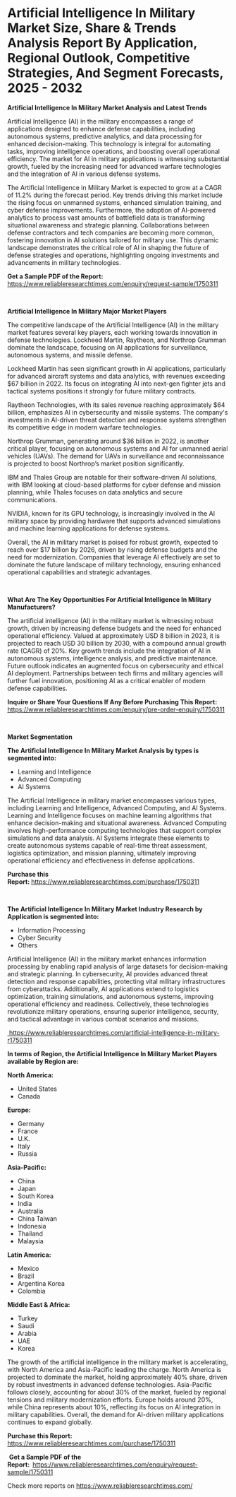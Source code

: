 <p><h1>Artificial Intelligence In Military Market Size, Share & Trends Analysis Report By Application, Regional Outlook, Competitive Strategies, And Segment Forecasts, 2025 - 2032</h1></p><p><strong>Artificial Intelligence In Military Market Analysis and Latest Trends</strong></p>
<p><p>Artificial Intelligence (AI) in the military encompasses a range of applications designed to enhance defense capabilities, including autonomous systems, predictive analytics, and data processing for enhanced decision-making. This technology is integral for automating tasks, improving intelligence operations, and boosting overall operational efficiency. The market for AI in military applications is witnessing substantial growth, fueled by the increasing need for advanced warfare technologies and the integration of AI in various defense systems.</p><p>The Artificial Intelligence in Military Market is expected to grow at a CAGR of 11.2% during the forecast period. Key trends driving this market include the rising focus on unmanned systems, enhanced simulation training, and cyber defense improvements. Furthermore, the adoption of AI-powered analytics to process vast amounts of battlefield data is transforming situational awareness and strategic planning. Collaborations between defense contractors and tech companies are becoming more common, fostering innovation in AI solutions tailored for military use. This dynamic landscape demonstrates the critical role of AI in shaping the future of defense strategies and operations, highlighting ongoing investments and advancements in military technologies.</p></p>
<p><strong>Get a Sample PDF of the Report:&nbsp;</strong> <a href="https://www.reliableresearchtimes.com/enquiry/request-sample/1750311?utm_campaign=2275&utm_medium=2&utm_source=Github&utm_content=ia&utm_term=09032025&utm_id=artificial-intelligence-in-military">https://www.reliableresearchtimes.com/enquiry/request-sample/1750311</a></p>
<p>&nbsp;</p>
<p><strong>Artificial Intelligence In Military Major Market Players</strong></p>
<p><p>The competitive landscape of the Artificial Intelligence (AI) in the military market features several key players, each working towards innovation in defense technologies. Lockheed Martin, Raytheon, and Northrop Grumman dominate the landscape, focusing on AI applications for surveillance, autonomous systems, and missile defense.</p><p>Lockheed Martin has seen significant growth in AI applications, particularly for advanced aircraft systems and data analytics, with revenues exceeding $67 billion in 2022. Its focus on integrating AI into next-gen fighter jets and tactical systems positions it strongly for future military contracts.</p><p>Raytheon Technologies, with its sales revenue reaching approximately $64 billion, emphasizes AI in cybersecurity and missile systems. The company's investments in AI-driven threat detection and response systems strengthen its competitive edge in modern warfare technologies.</p><p>Northrop Grumman, generating around $36 billion in 2022, is another critical player, focusing on autonomous systems and AI for unmanned aerial vehicles (UAVs). The demand for UAVs in surveillance and reconnaissance is projected to boost Northrop’s market position significantly.</p><p>IBM and Thales Group are notable for their software-driven AI solutions, with IBM looking at cloud-based platforms for cyber defense and mission planning, while Thales focuses on data analytics and secure communications.</p><p>NVIDIA, known for its GPU technology, is increasingly involved in the AI military space by providing hardware that supports advanced simulations and machine learning applications for defense systems.</p><p>Overall, the AI in military market is poised for robust growth, expected to reach over $17 billion by 2026, driven by rising defense budgets and the need for modernization. Companies that leverage AI effectively are set to dominate the future landscape of military technology, ensuring enhanced operational capabilities and strategic advantages.</p></p>
<p>&nbsp;</p>
<p><strong>What Are The Key Opportunities For Artificial Intelligence In Military Manufacturers?</strong></p>
<p><p>The artificial intelligence (AI) in the military market is witnessing robust growth, driven by increasing defense budgets and the need for enhanced operational efficiency. Valued at approximately USD 8 billion in 2023, it is projected to reach USD 30 billion by 2030, with a compound annual growth rate (CAGR) of 20%. Key growth trends include the integration of AI in autonomous systems, intelligence analysis, and predictive maintenance. Future outlook indicates an augmented focus on cybersecurity and ethical AI deployment. Partnerships between tech firms and military agencies will further fuel innovation, positioning AI as a critical enabler of modern defense capabilities.</p></p>
<p><strong>Inquire or Share Your Questions If Any Before Purchasing This Report:</strong> <a href="https://www.reliableresearchtimes.com/enquiry/pre-order-enquiry/1750311?utm_campaign=2275&utm_medium=2&utm_source=Github&utm_content=ia&utm_term=09032025&utm_id=artificial-intelligence-in-military">https://www.reliableresearchtimes.com/enquiry/pre-order-enquiry/1750311</a></p>
<p>&nbsp;</p>
<p><strong>Market Segmentation</strong></p>
<p><strong>The Artificial Intelligence In Military Market Analysis by types is segmented into:</strong></p>
<p><ul><li>Learning and Intelligence</li><li>Advanced Computing</li><li>AI Systems</li></ul></p>
<p><p>The Artificial Intelligence in military market encompasses various types, including Learning and Intelligence, Advanced Computing, and AI Systems. Learning and Intelligence focuses on machine learning algorithms that enhance decision-making and situational awareness. Advanced Computing involves high-performance computing technologies that support complex simulations and data analysis. AI Systems integrate these elements to create autonomous systems capable of real-time threat assessment, logistics optimization, and mission planning, ultimately improving operational efficiency and effectiveness in defense applications.</p></p>
<p><strong>Purchase this Report:&nbsp;</strong><a href="https://www.reliableresearchtimes.com/purchase/1750311?utm_campaign=2275&utm_medium=2&utm_source=Github&utm_content=ia&utm_term=09032025&utm_id=artificial-intelligence-in-military">https://www.reliableresearchtimes.com/purchase/1750311</a></p>
<p>&nbsp;</p>
<p><strong>The Artificial Intelligence In Military Market Industry Research by Application is segmented into:</strong></p>
<p><ul><li>Information Processing</li><li>Cyber Security</li><li>Others</li></ul></p>
<p><p>Artificial Intelligence (AI) in the military market enhances information processing by enabling rapid analysis of large datasets for decision-making and strategic planning. In cybersecurity, AI provides advanced threat detection and response capabilities, protecting vital military infrastructures from cyberattacks. Additionally, AI applications extend to logistics optimization, training simulations, and autonomous systems, improving operational efficiency and readiness. Collectively, these technologies revolutionize military operations, ensuring superior intelligence, security, and tactical advantage in various combat scenarios and missions.</p></p>
<p><a href="https://www.reliableresearchtimes.com/artificial-intelligence-in-military-r1750311?utm_campaign=2275&utm_medium=2&utm_source=Github&utm_content=ia&utm_term=09032025&utm_id=artificial-intelligence-in-military">&nbsp;https://www.reliableresearchtimes.com/artificial-intelligence-in-military-r1750311</a></p>
<p><strong>In terms of Region, the Artificial Intelligence In Military Market Players available by Region are:</strong></p>
<p>
    <p> <strong> North America: </strong>
        <ul>
            <li>United States</li>
            <li>Canada</li>
        </ul>
        </p> 
    <p> <strong> Europe: </strong>
        <ul>
            <li>Germany</li>
            <li>France</li>
            <li>U.K.</li>
            <li>Italy</li>
            <li>Russia</li>
        </ul>
        </p> 
    <p> <strong> Asia-Pacific: </strong>
        <ul>
            <li>China</li>
            <li>Japan</li>
            <li>South Korea</li>
            <li>India</li>
            <li>Australia</li>
            <li>China Taiwan</li>
            <li>Indonesia</li>
            <li>Thailand</li>
            <li>Malaysia</li>
        </ul>
        </p> 
    <p> <strong> Latin America: </strong>
        <ul>
            <li>Mexico</li>
            <li>Brazil</li>
            <li>Argentina Korea</li>
            <li>Colombia</li>
        </ul>
        </p> 
    <p> <strong> Middle East & Africa: </strong>
        <ul>
            <li>Turkey</li>
            <li>Saudi</li>
            <li>Arabia</li>
            <li>UAE</li>
            <li>Korea</li>
        </ul>
    </p>
    </p>
<p><p>The growth of the artificial intelligence in the military market is accelerating, with North America and Asia-Pacific leading the charge. North America is projected to dominate the market, holding approximately 40% share, driven by robust investments in advanced defense technologies. Asia-Pacific follows closely, accounting for about 30% of the market, fueled by regional tensions and military modernization efforts. Europe holds around 20%, while China represents about 10%, reflecting its focus on AI integration in military capabilities. Overall, the demand for AI-driven military applications continues to expand globally.</p></p>
<p><strong>Purchase this Report: </strong><a href="https://www.reliableresearchtimes.com/purchase/1750311?utm_campaign=2275&utm_medium=2&utm_source=Github&utm_content=ia&utm_term=09032025&utm_id=artificial-intelligence-in-military">https://www.reliableresearchtimes.com/purchase/1750311</a></p>
<p>&nbsp;<strong>Get a Sample PDF of the Report:&nbsp;&nbsp;</strong><a href="https://www.reliableresearchtimes.com/enquiry/request-sample/1750311?utm_campaign=2275&utm_medium=2&utm_source=Github&utm_content=ia&utm_term=09032025&utm_id=artificial-intelligence-in-military">https://www.reliableresearchtimes.com/enquiry/request-sample/1750311</a></p>
<p><strong></strong></p>
<p>Check more reports on <a href="https://www.reliableresearchtimes.com/?utm_campaign=2275&utm_medium=2&utm_source=Github&utm_content=ia&utm_term=09032025&utm_id=artificial-intelligence-in-military">https://www.reliableresearchtimes.com/</a></p>